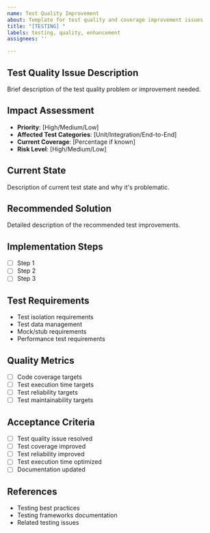 ```yaml
---
name: Test Quality Improvement
about: Template for test quality and coverage improvement issues
title: "[TESTING] "
labels: testing, quality, enhancement
assignees: ''

---
```


## Test Quality Issue Description
Brief description of the test quality problem or improvement needed.

## Impact Assessment
- **Priority**: [High/Medium/Low]
- **Affected Test Categories**: [Unit/Integration/End-to-End]
- **Current Coverage**: [Percentage if known]
- **Risk Level**: [High/Medium/Low]

## Current State
Description of current test state and why it's problematic.

## Recommended Solution
Detailed description of the recommended test improvements.

## Implementation Steps
- [ ] Step 1
- [ ] Step 2
- [ ] Step 3

## Test Requirements
- Test isolation requirements
- Test data management
- Mock/stub requirements
- Performance test requirements

## Quality Metrics
- [ ] Code coverage targets
- [ ] Test execution time targets
- [ ] Test reliability targets
- [ ] Test maintainability targets

## Acceptance Criteria
- [ ] Test quality issue resolved
- [ ] Test coverage improved
- [ ] Test reliability improved
- [ ] Test execution time optimized
- [ ] Documentation updated

## References
- Testing best practices
- Testing frameworks documentation
- Related testing issues
